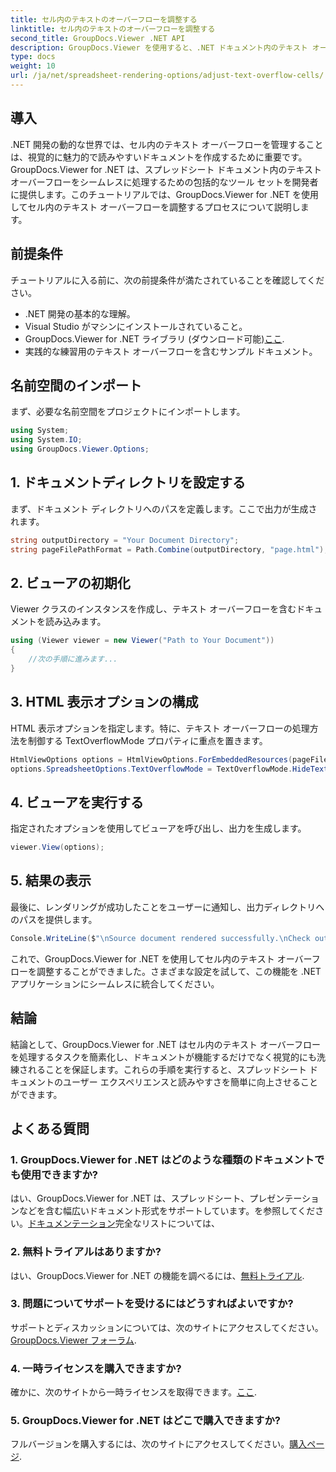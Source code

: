 ```yaml
---
title: セル内のテキストのオーバーフローを調整する
linktitle: セル内のテキストのオーバーフローを調整する
second_title: GroupDocs.Viewer .NET API
description: GroupDocs.Viewer を使用すると、.NET ドキュメント内のテキスト オーバーフローを簡単に管理できます。読みやすさとユーザーエクスペリエンスを向上させます。今すぐ無料トライアルをダウンロードしてください。
type: docs
weight: 10
url: /ja/net/spreadsheet-rendering-options/adjust-text-overflow-cells/
---
```

## 導入
.NET 開発の動的な世界では、セル内のテキスト オーバーフローを管理することは、視覚的に魅力的で読みやすいドキュメントを作成するために重要です。 GroupDocs.Viewer for .NET は、スプレッドシート ドキュメント内のテキスト オーバーフローをシームレスに処理するための包括的なツール セットを開発者に提供します。このチュートリアルでは、GroupDocs.Viewer for .NET を使用してセル内のテキスト オーバーフローを調整するプロセスについて説明します。
## 前提条件
チュートリアルに入る前に、次の前提条件が満たされていることを確認してください。
- .NET 開発の基本的な理解。
- Visual Studio がマシンにインストールされていること。
- GroupDocs.Viewer for .NET ライブラリ (ダウンロード可能)[ここ](https://releases.groupdocs.com/viewer/net/).
- 実践的な練習用のテキスト オーバーフローを含むサンプル ドキュメント。
## 名前空間のインポート
まず、必要な名前空間をプロジェクトにインポートします。
```csharp
using System;
using System.IO;
using GroupDocs.Viewer.Options;
```
## 1. ドキュメントディレクトリを設定する
まず、ドキュメント ディレクトリへのパスを定義します。ここで出力が生成されます。
```csharp
string outputDirectory = "Your Document Directory";
string pageFilePathFormat = Path.Combine(outputDirectory, "page.html");
```
## 2. ビューアの初期化
Viewer クラスのインスタンスを作成し、テキスト オーバーフローを含むドキュメントを読み込みます。
```csharp
using (Viewer viewer = new Viewer("Path to Your Document"))
{
    //次の手順に進みます...
}
```
## 3. HTML 表示オプションの構成
HTML 表示オプションを指定します。特に、テキスト オーバーフローの処理方法を制御する TextOverflowMode プロパティに重点を置きます。
```csharp
HtmlViewOptions options = HtmlViewOptions.ForEmbeddedResources(pageFilePathFormat);
options.SpreadsheetOptions.TextOverflowMode = TextOverflowMode.HideText;
```
## 4. ビューアを実行する
指定されたオプションを使用してビューアを呼び出し、出力を生成します。
```csharp
viewer.View(options);
```
## 5. 結果の表示
最後に、レンダリングが成功したことをユーザーに通知し、出力ディレクトリへのパスを提供します。
```csharp
Console.WriteLine($"\nSource document rendered successfully.\nCheck output in {outputDirectory}.");
```
これで、GroupDocs.Viewer for .NET を使用してセル内のテキスト オーバーフローを調整することができました。さまざまな設定を試して、この機能を .NET アプリケーションにシームレスに統合してください。
## 結論
結論として、GroupDocs.Viewer for .NET はセル内のテキスト オーバーフローを処理するタスクを簡素化し、ドキュメントが機能するだけでなく視覚的にも洗練されることを保証します。これらの手順を実行すると、スプレッドシート ドキュメントのユーザー エクスペリエンスと読みやすさを簡単に向上させることができます。
## よくある質問
### 1. GroupDocs.Viewer for .NET はどのような種類のドキュメントでも使用できますか?
はい、GroupDocs.Viewer for .NET は、スプレッドシート、プレゼンテーションなどを含む幅広いドキュメント形式をサポートしています。を参照してください。[ドキュメンテーション](https://reference.groupdocs.com/viewer/net/)完全なリストについては、
### 2. 無料トライアルはありますか?
はい、GroupDocs.Viewer for .NET の機能を調べるには、[無料トライアル](https://releases.groupdocs.com/).
### 3. 問題についてサポートを受けるにはどうすればよいですか?
サポートとディスカッションについては、次のサイトにアクセスしてください。[GroupDocs.Viewer フォーラム](https://forum.groupdocs.com/c/viewer/9).
### 4. 一時ライセンスを購入できますか?
確かに、次のサイトから一時ライセンスを取得できます。[ここ](https://purchase.groupdocs.com/temporary-license/).
### 5. GroupDocs.Viewer for .NET はどこで購入できますか?
フルバージョンを購入するには、次のサイトにアクセスしてください。[購入ページ](https://purchase.groupdocs.com/buy).
